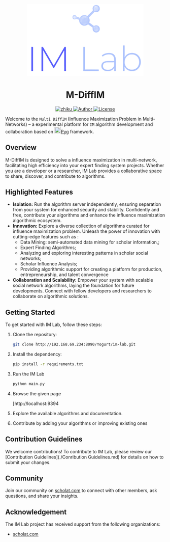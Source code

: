 <p align="center">
    <img src=".\README.assets\IMLAB.png" alt="IMLAB" style="zoom:75%;"/>
	<h1 align="center">M-DiffIM</h1>


<p align="center">
    <a href="http://zhiku.scholat.com">
        <img src=https://img.shields.io/badge/Instance%20-Expert%20Finding%20System-green" alt="zhiku" />
    </a>
    <a href="http://192.168.69.234:8090/zhiku-group">
        <img src="https://img.shields.io/badge/Authors-Junjie%20Lin.-blueviolet" alt="Author">
    </a>
    <a href="https://www.scholat.com/portaldisclaim.html">
        <img src="https://img.shields.io/badge/License-scholat.com-blue" alt="License">
    </a>                                                                                       
</p>




Welcome to the `Multi DiffIM` (Influence Maximization Problem in Multi-Networks) – a experimental platform for `IM` algorithm development and collaboration based on [<img  src="https://pytorch-geometric.readthedocs.io/en/2.4.0/_static/img/pyg_logo.svg" width="20" height="20">Pyg](https://github.com/pyg-team/pytorch_geometric) framework. 


## Overview


M-DiffIM is designed to solve a influence maximization in  multi-network, facilitating high efficiency into your expert finding system projects. Whether you are a developer or a researcher, IM Lab provides a collaborative space to share, discover, and contribute to algorithms.


## Highlighted Features


- **Isolation:** Run the algorithm server independently, ensuring separation from your system for enhanced security and stability. Confidently and free, contribute your algorithms and enhance the influence maximization algorithmic ecosystem.
- **Innovation:** Explore a diverse collection of algorithms curated for influence maximization problem. Unleash the power of innovation with cutting-edge features such as :
  - Data Mining: semi-automated data mining for scholar information,;
  - Expert Finding Algorithms;
  - Analyzing and exploring interesting patterns in scholar social networks;
  - Scholar Influence Analysis;
  - Providing algorithmic support for creating a platform for production, entrepreneurship, and talent convergence
- **Collaboration and Scalability:** Empower your system with scalable social network algorithms, laying the foundation for future developments. Connect with fellow developers and researchers to collaborate on algorithmic solutions.


## Getting Started


To get started with IM Lab, follow these steps:


1. Clone the repository:

   ```bash
   git clone http://192.168.69.234:8090/Yogurt/im-lab.git
   ```


2. Install the dependency:


   ```bash
   pip install -r requirements.txt
   ```


3. Run the IM Lab


   ```bash
   python main.py
   ```


4. Browse the given page


   [http://localhost:9394


5. Explore the available algorithms and documentation.


6. Contribute by adding your algorithms or improving existing ones


## Contribution Guidelines


We welcome contributions! To contribute to IM Lab, please review our [Contribution Guidelines](./Conribution Guidelines.md) for details on how to submit your changes.


## Community


Join our community on [scholat.com](https://www.scholat.com/) to connect with other members, ask questions, and share your insights.


## Acknowledgement


The IM Lab project has received support from the following organizations:


* [scholat.com](https://www.scholat.com/) 


